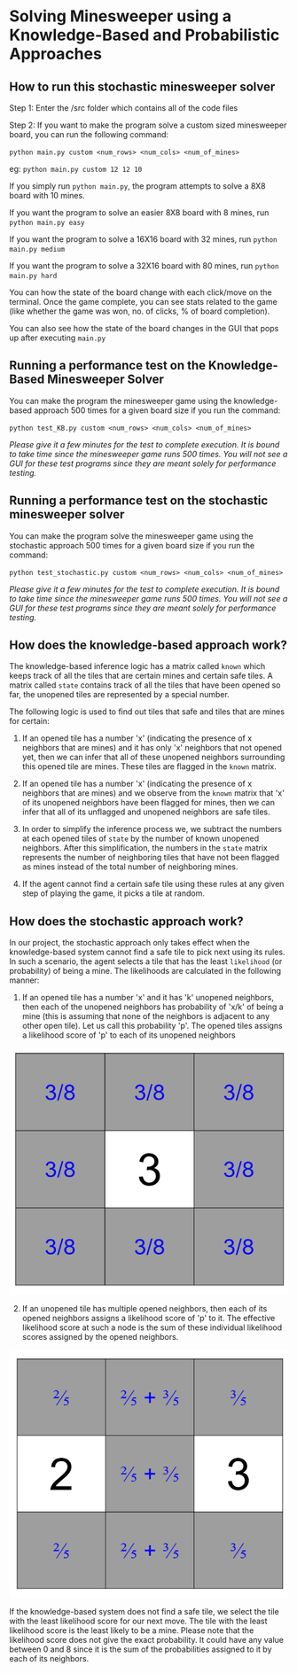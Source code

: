 # Solving Minesweeper using a Knowledge-Based and Probabilistic Approaches

## How to run this stochastic minesweeper solver
Step 1: Enter the /src folder which contains all of the code files

Step 2: If you want to make the program solve a custom sized minesweeper board, you can run the following command:

`python main.py custom <num_rows> <num_cols> <num_of_mines>`

eg: `python main.py custom 12 12 10`

If you simply run `python main.py`, the program attempts to solve a 8X8 board with 10 mines.

If you want the program to solve an easier 8X8 board with 8 mines, run `python main.py easy`

If you want the program to solve a 16X16 board with 32 mines, run `python main.py medium`

If you want the program to solve a 32X16 board with 80 mines, run `python main.py hard`

You can how the state of the board change with each click/move on the terminal. Once the game complete, you
can see stats related to the game (like whether the game was won, no. of clicks,  % of board completion).

You can also see how the state of the board changes in the GUI that pops up after executing `main.py`

## Running a performance test on the Knowledge-Based Minesweeper Solver
You can make the program the minesweeper game using the knowledge-based approach 500 times for a given board size if you run the command:

`python test_KB.py custom <num_rows> <num_cols> <num_of_mines>`

*Please give it a few minutes for the test to complete execution. It is bound to take time since the minesweeper game runs 500 times. You will not see a GUI for these test programs since they are meant solely for performance testing.*

## Running a performance test on the stochastic minesweeper solver
You can make the program solve the minesweeper game using the stochastic approach 500 times for a given board size if you run the command:

`python test_stochastic.py custom <num_rows> <num_cols> <num_of_mines>`

*Please give it a few minutes for the test to complete execution. It is bound to take time since the minesweeper game runs 500 times. You will not see a GUI for these test programs since they are meant solely for performance testing.*

## How does the knowledge-based approach work?
The knowledge-based inference logic has a matrix called `known` which keeps track of all the tiles that are certain 
mines and certain safe tiles. A matrix called `state` contains track of all the tiles that have been opened so far, 
the unopened tiles are represented by a special number. 

The following logic is used to find out tiles that safe and tiles that are mines for certain:

1. If an opened tile has a number 'x' (indicating the presence of x neighbors that are mines) and it has only 'x'
neighbors that not opened yet, then we can infer that all of these unopened neighbors surrounding this opened tile 
are mines. These tiles are flagged in the `known` matrix.

2. If an opened tile has a number 'x' (indicating the presence of x neighbors that are mines) and we observe from 
the `known` matrix that 'x' of its unopened neighbors have been flagged for mines, then we can infer that all of its unflagged and unopened neighbors are safe tiles.

3. In order to simplify the inference process we, we subtract the numbers at each opened tiles of `state` by the number of known unopened neighbors. After this simplification, the numbers in the `state` matrix represents the number of neighboring tiles that have not been flagged as mines instead of the total number of neighboring mines.

4. If the agent cannot find a certain safe tile using these rules at any given step of playing the game, it picks a 
tile at random.


## How does the stochastic approach work?
In our project, the stochastic approach only takes effect when the knowledge-based system cannot find a safe tile to pick next using its rules. In such a scenario, the agent selects a tile that has the least `likelihood` (or probability) of being a mine. The likelihoods are calculated in the following manner:

1. If an opened tile has a number 'x' and it has 'k' unopened neighbors, then each of the unopened neighbors has 
probability of 'x/k' of being a mine (this is assuming that none of the neighbors is adjacent to any other open tile). Let us call this probability 'p'. The opened tiles assigns a likelihood score of 'p' to each of its unopened neighbors

![Example 1 for likelihood score assignment](/assets/likelihood_assignment.png)

2. If an unopened tile has multiple opened neighbors, then each of its opened neighbors assigns a likelihood score of 'p' to it. The effective likelihood score at such a node is the sum of these individual likelihood scores assigned by the opened neighbors.

![Example for likelihood score aggregation](/assets/likelihood_assignment_aggregation.png)

If the knowledge-based system does not find a safe tile, we select the tile with the least likelihood score for our 
next move. The tile with the least likelihood score is the least likely to be a mine. Please note that the likelihood score does not give the exact probability. It could have any value between 0 and 8 since it is the sum 
of the probabilities assigned to it by each of its neighbors.
